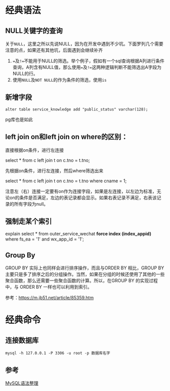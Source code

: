 # 经典语法



## NULL关键字的查询

关于`NULL`，这里之所以先说NULL，因为在开发中遇到不少坑。下面罗列几个需要注意的点，如果还有其他坑，后面遇到会继续补齐

1. `=`及`!=`不能用于NULL的筛选。举个例子，假如有一个sql查询根据A列进行条件查询，A列含有NULL值，那么使用`=`及`!=`这两种逻辑判断不能筛选出A字段为NULL的行。
2. 使用`NULL`及`NOT NULL`的作为条件的筛选，使用`is`







## 新增字段

`alter table service_knowledge add "public_status" varchar(128);`

pg库也是如此





## left join on和left join on where的区别：

直接根据on条件，进行左连接

select * from c left join t on c.tno = t.tno;



先根据on条件，进行左连接，然后where筛选出来

select * from c left join t on c.tno = t.tno where cname = 1;



注意左（右）连接一定要有on作为连接字段，如果是左连接，以左边为标准，无论on的条件是否满足，左边的表记录都会显示。如果右表记录不满足，右表该记录的所有字段为null。





## 强制走某个索引

 explain select * from outer_service_wechat **force index (index_appid)** where fs_ea = '1' and wx_app_id = '1';





## Group By

GROUP BY 实际上也同样会进行排序操作，而且与ORDER BY 相比，GROUP BY 主要只是多了排序之后的分组操作。当然，如果在分组的时候还使用了其他的一些聚合函数，那么还需要一些聚合函数的计算。所以，在GROUP BY 的实现过程中，与 ORDER BY 一样也可以利用到索引。

参考：https://m.jb51.net/article/85359.htm









# 经典命令



## 连接数据库

`mysql -h 127.0.0.1 -P 3306 -u root -p 数据库名字`









## 参考

[MySQL语法整理](https://segmentfault.com/a/1190000012726297)

